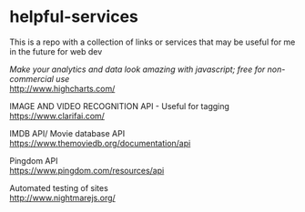 # helpful-services
This is a repo with a collection of links or services that may be useful for me in the future for web dev 

_Make your analytics and data look amazing with javascript; free for non-commercial use_  
http://www.highcharts.com/  

IMAGE AND VIDEO RECOGNITION API - Useful for tagging  
https://www.clarifai.com/  

IMDB API/ Movie database API  
https://www.themoviedb.org/documentation/api  

Pingdom API  
https://www.pingdom.com/resources/api  

Automated testing of sites  
http://www.nightmarejs.org/  
